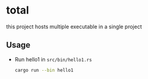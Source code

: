 # total

this project hosts multiple executable in a single project

## Usage

- Run hello1 in `src/bin/hello1.rs`
  ```bash
  cargo run --bin hello1
  ```
